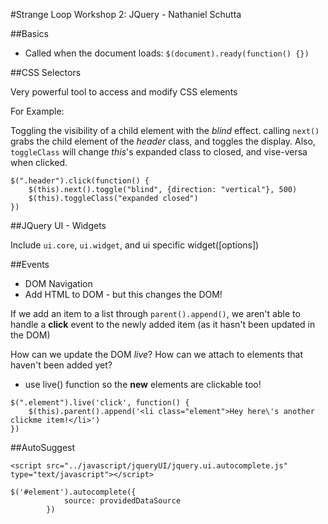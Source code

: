 #Strange Loop Workshop 2: JQuery - Nathaniel Schutta

##Basics 

* Called when the document loads: ```$(document).ready(function() {})```


##CSS Selectors

Very powerful tool to access and modify CSS elements

For Example:

Toggling the visibility of a child element with the _blind_ effect.  calling ```next()``` grabs the child element of the _header_ class, and toggles the display.  Also, ```toggleClass``` will change _this_'s expanded class to closed, and vise-versa when clicked.

```
$(".header").click(function() {
    $(this).next().toggle("blind", {direction: "vertical"}, 500)
    $(this).toggleClass("expanded closed")
})
```


##JQuery UI - Widgets

Include ```ui.core```, ```ui.widget```, and ui specific widget([options])


##Events

* DOM Navigation
* Add HTML to DOM - but this changes the DOM!

If we add an item to a list through ```parent().append()```, we aren't able to handle a **click** event to the newly added item (as it hasn't been updated in the DOM)

How can we update the DOM _live_?  How can we attach to elements that haven't been added yet?

* use live() function so the **new** elements are clickable too!

```
$(".element").live('click', function() {
    $(this).parent().append('<li class="element">Hey here\'s another clickme item!</li>')
})
```


##AutoSuggest

```<script src="../javascript/jqueryUI/jquery.ui.autocomplete.js" type="text/javascript"></script>```

```
$('#element').autocomplete({
            source: providedDataSource
        })
```


